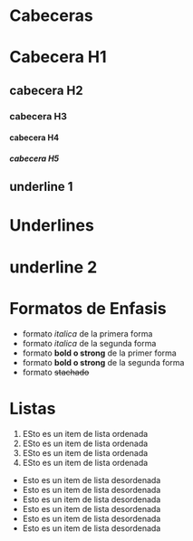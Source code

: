 # Cabeceras
# Cabecera H1
## cabecera H2
### cabecera H3
#### cabecera H4
##### cabecera H5

underline 1
-------------

# Underlines 
underline 2
=============
# Formatos de Enfasis
- formato *italica* de la primera forma
- formato _italica_ de la segunda forma
- formato **bold o strong** de la primer forma
- formato __bold o strong__ de la segunda forma
- formato ~~stachado~~

# Listas
 1. ESto es un  item de lista ordenada 
 2. ESto es un  item de lista ordenada
 3. ESto es un  item de lista ordenada
 4. ESto es un  item de lista ordenada

 - Esto es un item de lista desordenada
 - Esto es un item de lista desordenada
 - Esto es un item de lista desordenada
 - Esto es un item de lista desordenada
 - Esto es un item de lista desordenada
 - Esto es un item de lista desordenada